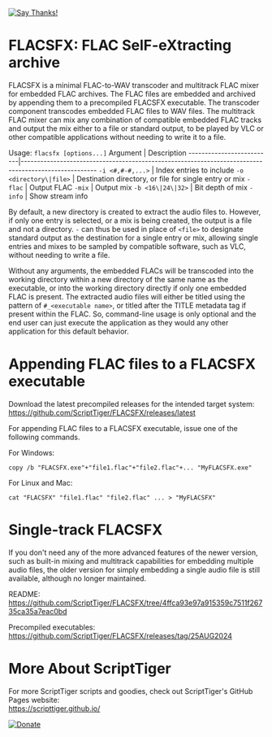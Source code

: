 [![Say Thanks!](https://img.shields.io/badge/Say%20Thanks-!-1EAEDB.svg)](https://docs.google.com/forms/d/e/1FAIpQLSfBEe5B_zo69OBk19l3hzvBmz3cOV6ol1ufjh0ER1q3-xd2Rg/viewform)

# FLACSFX: FLAC SelF-eXtracting archive
FLACSFX is a minimal FLAC-to-WAV transcoder and multitrack FLAC mixer for embedded FLAC archives. The FLAC files are embedded and archived by appending them to a precompiled FLACSFX executable. The transcoder component transcodes embedded FLAC files to WAV files. The multitrack FLAC mixer can mix any combination of compatible embedded FLAC tracks and output the mix either to a file or standard output, to be played by VLC or other compatible applications without needing to write it to a file.

Usage: `flacsfx [options...]`
Argument                  | Description
--------------------------|-----------------------------------------------------------------------------------------------------
 `-i <#,#-#,...>`         | Index entries to include
 `-o <directory\|file>`   | Destination directory, or file for single entry or mix
 `-flac`                  | Output FLAC
 `-mix`                   | Output mix
 `-b <16\|24\|32>`        | Bit depth of mix
 `-info`                  | Show stream info

By default, a new directory is created to extract the audio files to. However, if only one entry is selected, or a mix is being created, the output is a file and not a directory. `-` can thus be used in place of `<file>` to designate standard output as the destination for a single entry or mix, allowing single entries and mixes to be sampled by compatible software, such as VLC, without needing to write a file.

Without any arguments, the embedded FLACs will be transcoded into the working directory within a new directory of the same name as the executable, or into the working directory directly if only one embedded FLAC is present. The extracted audio files will either be titled using the pattern of `#_<executable name>`, or titled after the TITLE metadata tag if present within the FLAC. So, command-line usage is only optional and the end user can just execute the application as they would any other application for this default behavior.

# Appending FLAC files to a FLACSFX executable
Download the latest precompiled releases for the intended target system:  
https://github.com/ScriptTiger/FLACSFX/releases/latest

For appending FLAC files to a FLACSFX executable, issue one of the following commands.

For Windows:
```
copy /b "FLACSFX.exe"+"file1.flac"+"file2.flac"+... "MyFLACSFX.exe"
```

For Linux and Mac:
```
cat "FLACSFX" "file1.flac" "file2.flac" ... > "MyFLACSFX"
```

# Single-track FLACSFX
If you don't need any of the more advanced features of the newer version, such as built-in mixing and multitrack capabilities for embedding multiple audio files, the older version for simply embedding a single audio file is still available, although no longer maintained.

README:  
https://github.com/ScriptTiger/FLACSFX/tree/4ffca93e97a915359c7511f26735ca35a7eac0bd

Precompiled executables:  
https://github.com/ScriptTiger/FLACSFX/releases/tag/25AUG2024

# More About ScriptTiger

For more ScriptTiger scripts and goodies, check out ScriptTiger's GitHub Pages website:  
https://scripttiger.github.io/

[![Donate](https://www.paypalobjects.com/en_US/i/btn/btn_donateCC_LG.gif)](https://www.paypal.com/cgi-bin/webscr?cmd=_s-xclick&hosted_button_id=MZ4FH4G5XHGZ4)

